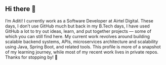 ## Hi there 👋
I’m Aditi! I currently work as a Software Developer at Airtel Digital. These days, I don’t use GitHub much but back in my B.Tech days, I have used GitHub a lot to try out ideas, learn, and put together projects — some of which you can still find here. My current work revolves around building scalable backend systems, APIs, microservices architecture and scalability using Java, Spring Boot, and related tools. This profile is more of a snapshot of my learning journey, while most of my recent work lives in private repos. Thanks for stopping by! 🚀
<!--
**aditi-jais/aditi-jais** is a ✨ _special_ ✨ repository because its `README.md` (this file) appears on your GitHub profile.

Here are some ideas to get you started:

- 🔭 I’m currently working on ...
- 🌱 I’m currently learning ...
- 👯 I’m looking to collaborate on ...
- 🤔 I’m looking for help with ...
- 💬 Ask me about ...
- 📫 How to reach me: ...
- 😄 Pronouns: ...
- ⚡ Fun fact: ...
-->
